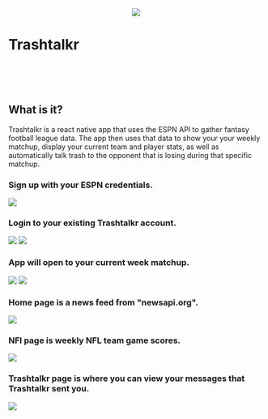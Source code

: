 <p align="center"> <img  src="https://media.giphy.com/media/l4EpcazyPta1byn8Q/giphy.gif" ></p>

# Trashtalkr



<br>
<br>
<br>

##  What is it?
Trashtalkr is a react native app that uses the ESPN API to gather fantasy football league data. The app then uses that data to show your your weekly matchup, display your current team and player stats, as well as automatically talk trash to the opponent that is losing during that specific matchup.



### Sign up with your ESPN credentials.
![](./2.png)

### Login to your existing Trashtalkr account.
![](./3.png)
![](./4.png)

### App will open to your current week matchup.
![](./5.png)
![](./6.png)

### Home page is a news feed from "newsapi.org".
![](./7.png)

### NFl page is weekly NFL team game scores.
![](./8.png)

### Trashtalkr page is where you can view your messages that Trashtalkr sent you.
![](./9.png)

